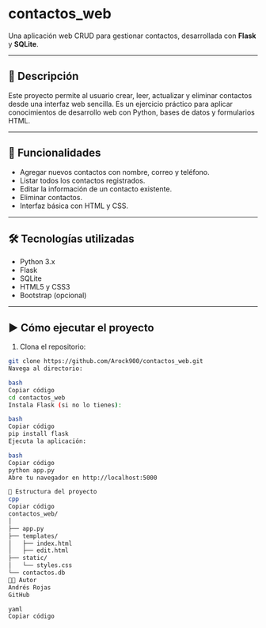 ﻿# contactos_web
 
Una aplicación web CRUD para gestionar contactos, desarrollada con **Flask** y **SQLite**.

---

## 📝 Descripción

Este proyecto permite al usuario crear, leer, actualizar y eliminar contactos desde una interfaz web sencilla. Es un ejercicio práctico para aplicar conocimientos de desarrollo web con Python, bases de datos y formularios HTML.

---

## 🔧 Funcionalidades

- Agregar nuevos contactos con nombre, correo y teléfono.
- Listar todos los contactos registrados.
- Editar la información de un contacto existente.
- Eliminar contactos.
- Interfaz básica con HTML y CSS.

---

## 🛠 Tecnologías utilizadas

- Python 3.x
- Flask
- SQLite
- HTML5 y CSS3
- Bootstrap (opcional)

---

## ▶️ Cómo ejecutar el proyecto

1. Clona el repositorio:

```bash
git clone https://github.com/Arock900/contactos_web.git
Navega al directorio:

bash
Copiar código
cd contactos_web
Instala Flask (si no lo tienes):

bash
Copiar código
pip install flask
Ejecuta la aplicación:

bash
Copiar código
python app.py
Abre tu navegador en http://localhost:5000

📁 Estructura del proyecto
cpp
Copiar código
contactos_web/
│
├── app.py
├── templates/
│   ├── index.html
│   ├── edit.html
├── static/
│   └── styles.css
└── contactos.db
👨‍💻 Autor
Andrés Rojas
GitHub

yaml
Copiar código

